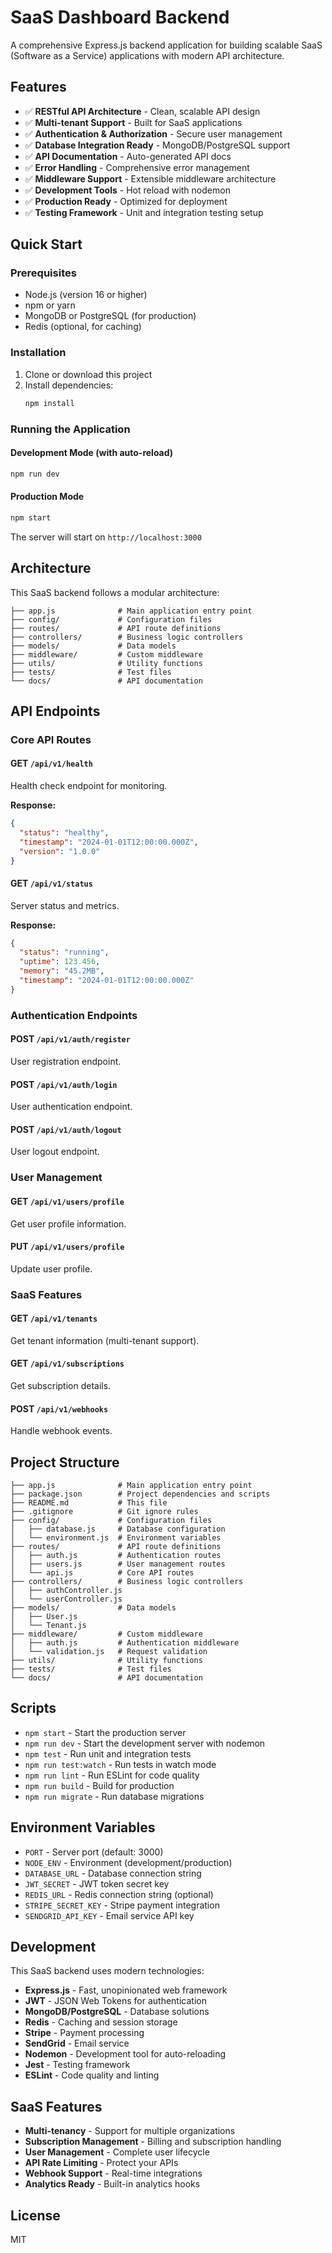# SaaS Dashboard Backend

A comprehensive Express.js backend application for building scalable SaaS (Software as a Service) applications with modern API architecture.

## Features

- ✅ **RESTful API Architecture** - Clean, scalable API design
- ✅ **Multi-tenant Support** - Built for SaaS applications
- ✅ **Authentication & Authorization** - Secure user management
- ✅ **Database Integration Ready** - MongoDB/PostgreSQL support
- ✅ **API Documentation** - Auto-generated API docs
- ✅ **Error Handling** - Comprehensive error management
- ✅ **Middleware Support** - Extensible middleware architecture
- ✅ **Development Tools** - Hot reload with nodemon
- ✅ **Production Ready** - Optimized for deployment
- ✅ **Testing Framework** - Unit and integration testing setup

## Quick Start

### Prerequisites

- Node.js (version 16 or higher)
- npm or yarn
- MongoDB or PostgreSQL (for production)
- Redis (optional, for caching)

### Installation

1. Clone or download this project
2. Install dependencies:
   ```bash
   npm install
   ```

### Running the Application

#### Development Mode (with auto-reload)

```bash
npm run dev
```

#### Production Mode

```bash
npm start
```

The server will start on `http://localhost:3000`

## Architecture

This SaaS backend follows a modular architecture:

```
├── app.js              # Main application entry point
├── config/             # Configuration files
├── routes/             # API route definitions
├── controllers/        # Business logic controllers
├── models/             # Data models
├── middleware/         # Custom middleware
├── utils/              # Utility functions
├── tests/              # Test files
└── docs/               # API documentation
```

## API Endpoints

### Core API Routes

#### GET `/api/v1/health`

Health check endpoint for monitoring.

**Response:**

```json
{
  "status": "healthy",
  "timestamp": "2024-01-01T12:00:00.000Z",
  "version": "1.0.0"
}
```

#### GET `/api/v1/status`

Server status and metrics.

**Response:**

```json
{
  "status": "running",
  "uptime": 123.456,
  "memory": "45.2MB",
  "timestamp": "2024-01-01T12:00:00.000Z"
}
```

### Authentication Endpoints

#### POST `/api/v1/auth/register`

User registration endpoint.

#### POST `/api/v1/auth/login`

User authentication endpoint.

#### POST `/api/v1/auth/logout`

User logout endpoint.

### User Management

#### GET `/api/v1/users/profile`

Get user profile information.

#### PUT `/api/v1/users/profile`

Update user profile.

### SaaS Features

#### GET `/api/v1/tenants`

Get tenant information (multi-tenant support).

#### GET `/api/v1/subscriptions`

Get subscription details.

#### POST `/api/v1/webhooks`

Handle webhook events.

## Project Structure

```
├── app.js              # Main application entry point
├── package.json        # Project dependencies and scripts
├── README.md           # This file
├── .gitignore          # Git ignore rules
├── config/             # Configuration files
│   ├── database.js     # Database configuration
│   └── environment.js  # Environment variables
├── routes/             # API route definitions
│   ├── auth.js         # Authentication routes
│   ├── users.js        # User management routes
│   └── api.js          # Core API routes
├── controllers/        # Business logic controllers
│   ├── authController.js
│   └── userController.js
├── models/             # Data models
│   ├── User.js
│   └── Tenant.js
├── middleware/         # Custom middleware
│   ├── auth.js         # Authentication middleware
│   └── validation.js   # Request validation
├── utils/              # Utility functions
├── tests/              # Test files
└── docs/               # API documentation
```

## Scripts

- `npm start` - Start the production server
- `npm run dev` - Start the development server with nodemon
- `npm test` - Run unit and integration tests
- `npm run test:watch` - Run tests in watch mode
- `npm run lint` - Run ESLint for code quality
- `npm run build` - Build for production
- `npm run migrate` - Run database migrations

## Environment Variables

- `PORT` - Server port (default: 3000)
- `NODE_ENV` - Environment (development/production)
- `DATABASE_URL` - Database connection string
- `JWT_SECRET` - JWT token secret key
- `REDIS_URL` - Redis connection string (optional)
- `STRIPE_SECRET_KEY` - Stripe payment integration
- `SENDGRID_API_KEY` - Email service API key

## Development

This SaaS backend uses modern technologies:

- **Express.js** - Fast, unopinionated web framework
- **JWT** - JSON Web Tokens for authentication
- **MongoDB/PostgreSQL** - Database solutions
- **Redis** - Caching and session storage
- **Stripe** - Payment processing
- **SendGrid** - Email service
- **Nodemon** - Development tool for auto-reloading
- **Jest** - Testing framework
- **ESLint** - Code quality and linting

## SaaS Features

- **Multi-tenancy** - Support for multiple organizations
- **Subscription Management** - Billing and subscription handling
- **User Management** - Complete user lifecycle
- **API Rate Limiting** - Protect your APIs
- **Webhook Support** - Real-time integrations
- **Analytics Ready** - Built-in analytics hooks

## License

MIT
